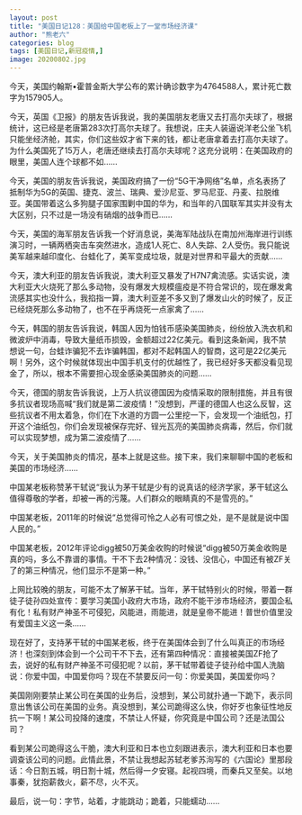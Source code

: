 ```yaml
---
layout: post
title: "美国日记128：美国给中国老板上了一堂市场经济课"
author: "熊老六"
categories: blog
tags: [美国日记,新冠疫情,]
image: 20200802.jpg
---
```

​​​​​​​​​​​​​​​​​​​​​​​​​​​​今天，美国约翰斯•霍普金斯大学公布的累计确诊数字为4764588人，累计死亡数字为157905人。

今天，英国《卫报》的朋友告诉我说，我的美国朋友老唐又去打高尔夫球了，根据统计，这已经是老唐第283次打高尔夫球了。我想说，庄夫人装逼说洋老公坐飞机只能坐经济舱，其实，你们这些奴才省下来的钱，都让老唐拿着去打高尔夫球了。为什么美国死了15万人，老唐还继续去打高尔夫球呢？这充分说明：在美国政府的眼里，美国人连个球都不如……

今天，美国的朋友告诉我说，美国政府搞了一份“5G干净网络”名单，点名表扬了抵制华为5G的英国、捷克、波兰、瑞典、爱沙尼亚、罗马尼亚、丹麦、拉脱维亚。美国带着这么多狗腿子国家围剿中国的华为，和当年的八国联军其实并没有太大区别，只不过是一场没有硝烟的战争而已……

今天，美国的海军朋友告诉我一个好消息说，美海军陆战队在南加州海岸进行训练演习时，一辆两栖突击车突然进水，造成1人死亡、8人失踪、2人受伤。我只能说美军越来越印度化、台蛙化了，美军变成垃圾，就是对世界和平最大的贡献……

今天，澳大利亚的朋友告诉我说，澳大利亚又暴发了H7N7禽流感。实话实说，澳大利亚大火烧死了那么多动物，没有爆发大规模瘟疫是不符合常识的，现在爆发禽流感其实也没什么，我掐指一算，澳大利亚差不多又到了爆发山火的时候了，反正已经烧死那么多动物了，也不在乎再烧死一点家禽了……

今天，韩国的朋友告诉我说，韩国人因为怕钱币感染美国肺炎，纷纷放入洗衣机和微波炉中消毒，导致大量纸币损毁，金额超过22亿美元。看到这条新闻，我不禁想说一句，台蛙诈骗犯不去诈骗韩国，都对不起韩国人的智商，这可是22亿美元啊！另外，这个时候就体现出中国手机支付的优越性了，我已经好多天都没看见现金了，所以，根本不需要担心现金感染美国肺炎的问题……

今天，德国的朋友告诉我说，上万人抗议德国因为疫情采取的限制措施，并且有很多抗议者现场高喊“我们就是第二波疫情！”没想到，严谨的德国人也这么反智，这些抗议者不用太着急，你们在下水道的方圆一公里挖一下，会发现一个油纸包，打开这个油纸包，你们会发现被保存完好、锃光瓦亮的美国肺炎病毒，然后，你们就可以实现梦想，成为第二波疫情了……

今天，关于美国肺炎的情况，基本上就是这些。接下来，我们来聊聊中国的老板和美国的市场经济……

中国某老板称赞茅干轼说“我认为茅干轼是少有的说真话的经济学家，茅干轼这么值得尊敬的学者，却被一再的污蔑。人们群众的眼睛真的不是雪亮的。”

中国某老板，2011年的时候说“总觉得可怜之人必有可恨之处，是不是就是说中国人民的。”

中国某老板，2012年评论digg被50万美金收购的时候说“digg被50万美金收购是真的吗，多么不靠谱的事情。干不下去2种情况：没钱、没信心，中国还有被ZF关了的第三种情况，他们显示不是第一种。”

上网比较晚的朋友，可能不太了解茅干轼。当年，茅干轼特别火的时候，带着一群徒子徒孙四处宣传：要学习美国小政府大市场，政府不能干涉市场经济，要国企私有化！私有财产神圣不可侵犯，风能进，雨能进，就是皇帝不能进！普世价值里没有爱国主义这一条……

现在好了，支持茅干轼的中国某老板，终于在美国体会到了什么叫真正的市场经济！也深刻到体会到一个公司干不下去，还有第四种情况：直接被美国ZF抢了去，说好的私有财产神圣不可侵犯呢？以前，茅干轼带着徒子徒孙给中国人洗脑说：你爱中国，中国爱你吗？现在不禁要反问一句：你爱美国，美国爱你吗？

美国刚刚要禁止某公司在美国的业务后，没想到，某公司就扑通一下跪下，表示同意出售该公司在美国的业务。真没想到，某公司跪得这么快，你好歹也象征性地反抗一下啊！某公司投降的速度，不禁让人怀疑，你究竟是中国公司？还是法国公司？

看到某公司跪得这么干脆，澳大利亚和日本也立刻跟进表示，澳大利亚和日本也要调查该公司的问题。此情此景，不禁让我想起苏轼老爹苏洵写的《六国论》里那段话：今日割五城，明日割十城，然后得一夕安寝。起视四境，而秦兵又至矣。以地事秦，犹抱薪救火，薪不尽，火不灭。

最后，说一句：字节，站着，才能跳动；跪着，只能蠕动……​​​​